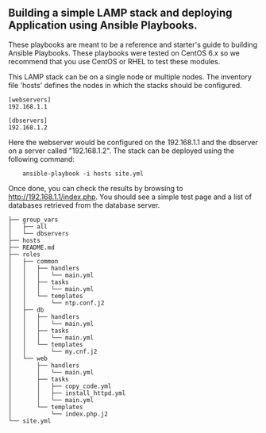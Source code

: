 Building a simple LAMP stack and deploying Application using Ansible Playbooks.
-------------------------------------------------------------------------------
These playbooks are meant to be a reference and starter's guide to building
Ansible Playbooks. These playbooks were tested on CentOS 6.x so we recommend
that you use CentOS or RHEL to test these modules.

This LAMP stack can be on a single node or multiple nodes. The inventory file
'hosts' defines the nodes in which the stacks should be configured.

	[webservers]
	192.168.1.1

	[dbservers]
	192.168.1.2

Here the webserver would be configured on the 192.168.1.1 and the dbserver on a
server called "192.168.1.2". The stack can be deployed using the following
command:

        ansible-playbook -i hosts site.yml

Once done, you can check the results by browsing to http://192.168.1.1/index.php.
You should see a simple test page and a list of databases retrieved from the
database server.

	├── group_vars
	│   ├── all
	│   └── dbservers
	├── hosts
	├── README.md
	├── roles
	│   ├── common
	│   │   ├── handlers
	│   │   │   └── main.yml
	│   │   ├── tasks
	│   │   │   └── main.yml
	│   │   └── templates
	│   │       └── ntp.conf.j2
	│   ├── db
	│   │   ├── handlers
	│   │   │   └── main.yml
	│   │   ├── tasks
	│   │   │   └── main.yml
	│   │   └── templates
	│   │       └── my.cnf.j2
	│   └── web
	│       ├── handlers
	│       │   └── main.yml
	│       ├── tasks
	│       │   ├── copy_code.yml
	│       │   ├── install_httpd.yml
	│       │   └── main.yml
	│       └── templates
	│           └── index.php.j2
	└── site.yml
